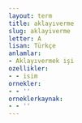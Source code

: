 ```yaml
---
layout: term
title: aklayıverme
slug: aklayiverme
letter: A
lisan: Türkçe
anlamlar:
- Aklayıvermek işi
ozellikler:
- - isim
ornekler:
- - ''
orneklerkaynak:
- - ''
---
```

